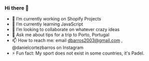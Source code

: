 ### Hi there 👋

- 🔭 I’m currently working on Shopify Projects
- 🌱 I’m currently learning JavaScript
- 👯 I’m looking to collaborate on whatever crazy ideas
- 💬 Ask me about tips for a trip to Porto, Portugal
- 📫 How to reach me: email dbarros2003@gmail.com , @danielcortezbarros on Instagram
- ⚡ Fun fact: My sport does not exist in some countries, it's Padel.

